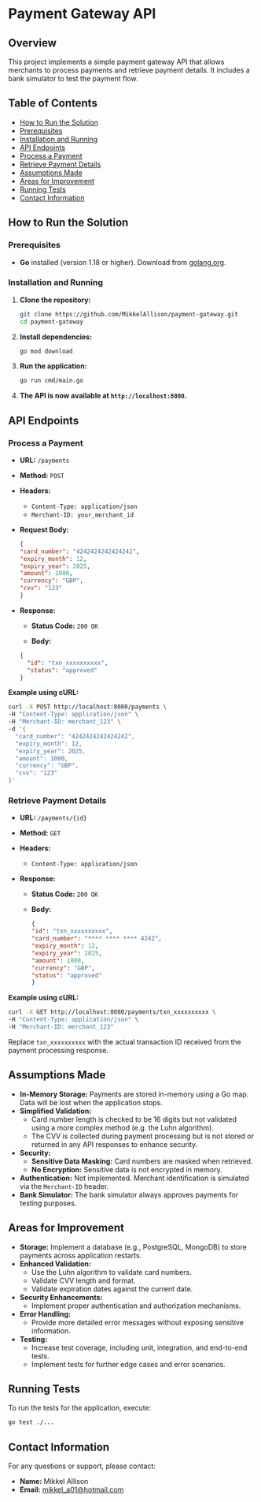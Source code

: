 # Payment Gateway API

## Overview

This project implements a simple payment gateway API that allows merchants to process payments and retrieve payment details. It includes a bank simulator to test the payment flow.

## Table of Contents

- [How to Run the Solution](#how-to-run-the-solution)
- [Prerequisites](#prerequisites)
- [Installation and Running](#installation-and-running)
- [API Endpoints](#api-endpoints)
- [Process a Payment](#process-a-payment)
- [Retrieve Payment Details](#retrieve-payment-details)
- [Assumptions Made](#assumptions-made)
- [Areas for Improvement](#areas-for-improvement)
- [Running Tests](#running-tests)
- [Contact Information](#contact-information)

## How to Run the Solution

### Prerequisites

- **Go** installed (version 1.18 or higher). Download from [golang.org](https://golang.org/dl/).

### Installation and Running

1. **Clone the repository:**

   ```bash
   git clone https://github.com/MikkelAllison/payment-gateway.git
   cd payment-gateway
   ```

2. **Install dependencies:**

    ```bash
    go mod download
    ```
3. **Run the application:**

    ```bash
    go run cmd/main.go
    ```
   
4. **The API is now available at `http://localhost:8080`.**

API Endpoints
-------------

### Process a Payment

-   **URL:** `/payments`

-   **Method:** `POST`

-   **Headers:**
    -   `Content-Type: application/json`
    -   `Merchant-ID: your_merchant_id`
    
- **Request Body:**

    ```json
    {
    "card_number": "4242424242424242",
    "expiry_month": 12,
    "expiry_year": 2025,
    "amount": 1000,
    "currency": "GBP",
    "cvv": "123"
    }
    ```
    
-   **Response:**

    -   **Status Code:** `200 OK`

    -   **Body:**

    ```json
    {
      "id": "txn_xxxxxxxxxx",
      "status": "approved"
    }
    ```
    

**Example using cURL:**

```bash
curl -X POST http://localhost:8080/payments \
-H "Content-Type: application/json" \
-H "Merchant-ID: merchant_123" \
-d '{
  "card_number": "4242424242424242",
  "expiry_month": 12,
  "expiry_year": 2025,
  "amount": 1000,
  "currency": "GBP",
  "cvv": "123"
}'
```

### Retrieve Payment Details

-   **URL:** `/payments/{id}`

-   **Method:** `GET`

-   **Headers:**

    -   `Content-Type: application/json`
-   **Response:**

    -   **Status Code:** `200 OK`

    -   **Body:**

        ```json
        {
        "id": "txn_xxxxxxxxxx",
        "card_number": "**** **** **** 4242",
        "expiry_month": 12,
        "expiry_year": 2025,
        "amount": 1000,
        "currency": "GBP",
        "status": "approved"
        }
        ```
**Example using cURL:**

```bash
curl -X GET http://localhost:8080/payments/txn_xxxxxxxxxx \
-H "Content-Type: application/json" \
-H "Merchant-ID: merchant_123"
```

Replace `txn_xxxxxxxxxx` with the actual transaction ID received from the payment processing response.

Assumptions Made
----------------

-   **In-Memory Storage:** Payments are stored in-memory using a Go map. Data will be lost when the application stops.
-   **Simplified Validation:**
    -   Card number length is checked to be 16 digits but not validated using a more complex method (e.g. the Luhn algorithm).
    -   The CVV is collected during payment processing but is not stored or returned in any API responses to enhance security.
-   **Security:**
    -   **Sensitive Data Masking:** Card numbers are masked when retrieved.
    -   **No Encryption:** Sensitive data is not encrypted in memory.
-   **Authentication:** Not implemented. Merchant identification is simulated via the `Merchant-ID` header.
-   **Bank Simulator:** The bank simulator always approves payments for testing purposes.

Areas for Improvement
---------------------

-   **Storage:** Implement a database (e.g., PostgreSQL, MongoDB) to store payments across application restarts.
-   **Enhanced Validation:**
    -   Use the Luhn algorithm to validate card numbers.
    -   Validate CVV length and format.
    -   Validate expiration dates against the current date.
-   **Security Enhancements:**
    -   Implement proper authentication and authorization mechanisms.
-   **Error Handling:**
    -   Provide more detailed error messages without exposing sensitive information.
-   **Testing:**
    -   Increase test coverage, including unit, integration, and end-to-end tests.
    -   Implement tests for further edge cases and error scenarios.



Running Tests
-------------

To run the tests for the application, execute:

```bash
go test ./...
```

Contact Information
-------------------

For any questions or support, please contact:

-   **Name:** Mikkel Allison
-   **Email:** mikkel_a01@hotmail.com
